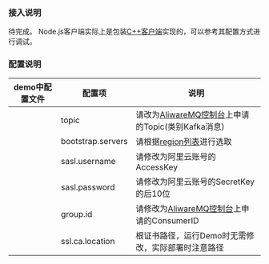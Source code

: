### 接入说明

待完成。
Node.js客户端实际上是包装[C++客户端](https://github.com/edenhill/librdkafka)实现的，可以参考其配置方式进行调试。


### 配置说明

| demo中配置文件 | 配置项 | 说明 |
| --- | --- | --- |
|  | topic | 请改为[AliwareMQ控制台](https://help.aliyun.com/document_detail/29536.html)上申请的Topic(类别Kafka消息) |
|  | bootstrap.servers | 请根据[region列表](https://github.com/AliwareMQ/aliware-kafka-demos)进行选取 |
|   | sasl.username | 请修改为阿里云账号的AccessKey |
|   | sasl.password | 请修改为阿里云账号的SecretKey的后10位 |
|   | group.id | 请修改为[AliwareMQ控制台](https://help.aliyun.com/document_detail/29536.html)上申请的ConsumerID |
|  | ssl.ca.location | 根证书路径，运行Demo时无需修改，实际部署时注意路径 |





